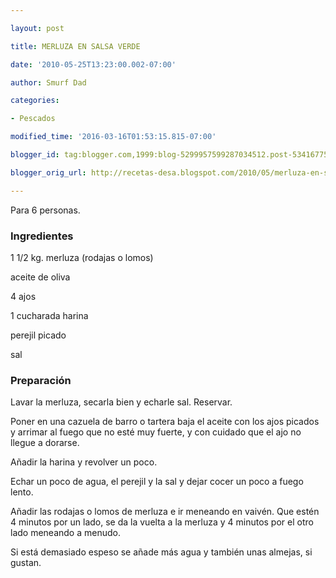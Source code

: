 ```yaml
---

layout: post

title: MERLUZA EN SALSA VERDE

date: '2010-05-25T13:23:00.002-07:00'

author: Smurf Dad

categories:

- Pescados

modified_time: '2016-03-16T01:53:15.815-07:00'

blogger_id: tag:blogger.com,1999:blog-5299957599287034512.post-5341677569429302424

blogger_orig_url: http://recetas-desa.blogspot.com/2010/05/merluza-en-salsa-verde.html

---
```


Para 6 personas.

<h3>Ingredientes</h3>

1 1/2 kg. merluza (rodajas o lomos)

aceite de oliva

4 ajos

1 cucharada harina

perejil picado

sal

<h3>Preparación</h3>

Lavar la merluza, secarla bien y echarle sal. Reservar.

Poner en una cazuela de barro o tartera baja el aceite con los ajos picados y arrimar al fuego que no esté muy fuerte, y con cuidado que el ajo no llegue a dorarse.

Añadir la harina y revolver un poco.

Echar un poco de agua, el perejil y la sal y dejar cocer un poco a fuego lento.

Añadir las rodajas o lomos de merluza e ir meneando en vaivén. Que estén 4 minutos por un lado, se da la vuelta a la merluza y 4 minutos por el otro lado meneando a menudo.

Si está demasiado espeso se añade más agua y también unas almejas, si gustan.